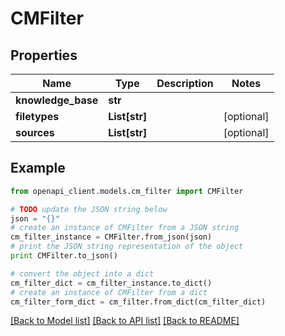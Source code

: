 # CMFilter


## Properties
Name | Type | Description | Notes
------------ | ------------- | ------------- | -------------
**knowledge_base** | **str** |  | 
**filetypes** | **List[str]** |  | [optional] 
**sources** | **List[str]** |  | [optional] 

## Example

```python
from openapi_client.models.cm_filter import CMFilter

# TODO update the JSON string below
json = "{}"
# create an instance of CMFilter from a JSON string
cm_filter_instance = CMFilter.from_json(json)
# print the JSON string representation of the object
print CMFilter.to_json()

# convert the object into a dict
cm_filter_dict = cm_filter_instance.to_dict()
# create an instance of CMFilter from a dict
cm_filter_form_dict = cm_filter.from_dict(cm_filter_dict)
```
[[Back to Model list]](../README.md#documentation-for-models) [[Back to API list]](../README.md#documentation-for-api-endpoints) [[Back to README]](../README.md)


